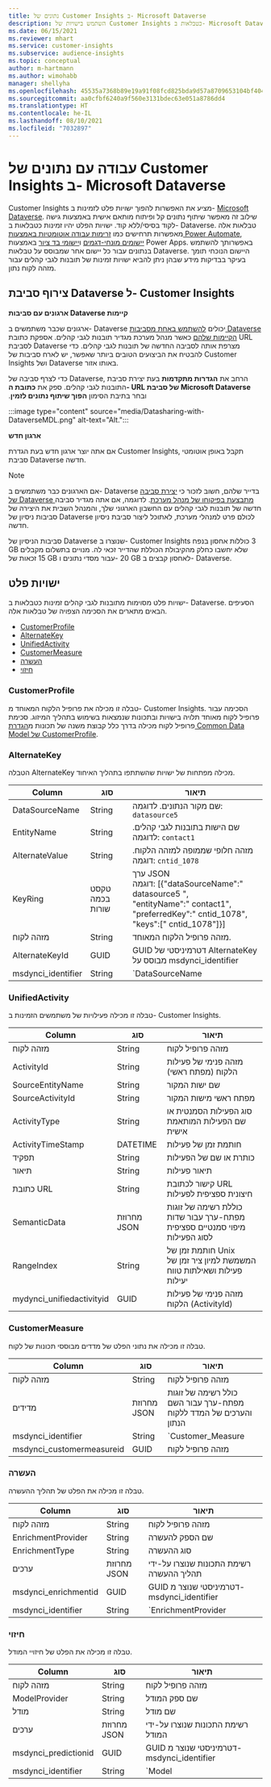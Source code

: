 ```yaml
---
title: נתונים של Customer Insights ב- Microsoft Dataverse
description: השתמש בישויות של Customer Insights כטבלאות ב- Microsoft Dataverse.
ms.date: 06/15/2021
ms.reviewer: mhart
ms.service: customer-insights
ms.subservice: audience-insights
ms.topic: conceptual
author: m-hartmann
ms.author: wimohabb
manager: shellyha
ms.openlocfilehash: 45535a7368b89e19a91f08fcd825bda9d57a8709653104bf4043c29ffa14d0b8
ms.sourcegitcommit: aa0cfbf6240a9f560e3131bdec63e051a8786dd4
ms.translationtype: HT
ms.contentlocale: he-IL
ms.lasthandoff: 08/10/2021
ms.locfileid: "7032897"
---
```

# <a name="work-with-customer-insights-data-in-microsoft-dataverse"></a>עבודה עם נתונים של Customer Insights ב- Microsoft Dataverse

Customer Insights מציע את האפשרות להפוך ישויות פלט לזמינות ב- [Microsoft Dataverse](/powerapps/maker/data-platform/data-platform-intro.md). שילוב זה מאפשר שיתוף נתונים קל ופיתוח מותאם אישית באמצעות גישה לקוד בסיסי/ללא קוד. ישויות הפלט יהיו זמינות כטבלאות ב- Dataverse. טבלאות אלה מאפשרות תרחישים כמו [זרימות עבודה אוטומטיות באמצעות Power Automate](/power-automate/getting-started), [יישומים מונחי-דגמים](/powerapps/maker/model-driven-apps/) ו[יישומי בד ציור](/powerapps/maker/canvas-apps/) באמצעות Power Apps. באפשרותך להשתמש בנתונים עבור כל יישום אחר שמבוסס על טבלאות Dataverse. היישום הנוכחי תומך בעיקר בבדיקות מידע שבהן ניתן להביא ישויות זמינות של תובנות לגבי קהלים עבור מזהה לקוח נתון.

## <a name="attach-a-dataverse-environment-to-customer-insights"></a>צירוף סביבת Dataverse ל- Customer Insights

**ארגונים עם סביבות Dataverse קיימות**

ארגונים שכבר משתמשים ב- Dataverse יכולים [להשתמש באחת מסביבות Dataverse הקיימות שלהם](get-started-paid.md) כאשר מנהל מערכת מגדיר תובנות לגבי קהלים. אספקת כתובת URL לסביבת Dataverse מצרפת אותה לסביבה החדשה של תובנות לגבי קהלים. כדי להבטיח את הביצועים הטובים ביותר שאפשר, יש לארח סביבות של Customer Insights ושל Dataverse באותו אזור.

כדי לצרף סביבה של Dataverse, הרחב את **הגדרות מתקדמות** בעת יצירת סביבת התובנות לגבי קהלים. ספק את **כתובת ה- URL של סביבת Microsoft Dataverse** ובחר בתיבת הסימון **הפוך שיתוף נתונים לזמין‬‏‫**.

:::image type="content" source="media/Datasharing-with-DataverseMDL.png" alt-text="Alt.":::

**ארגון חדש**

אם אתה יוצר ארגון חדש בעת הגדרת Customer Insights, תקבל באופן אוטומטי סביבת Dataverse חדשה.

> [!NOTE]
> אם הארגונים כבר משתמשים ב- Dataverse בדייר שלהם, חשוב לזכור כי [יצירת סביבה של Dataverse מתבצעת בפיקוחו של מנהל מערכת](/power-platform/admin/control-environment-creation.md). לדוגמה, אם אתה מגדיר סביבה חדשה של תובנות לגבי קהלים עם החשבון הארגוני שלך, והמנהל השבית את היצירה של סביבות ניסיון של Dataverse לכולם פרט למנהלי מערכת, לאתוכל ליצור סביבת ניסיון חדשה.
> 
> סביבות הניסיון של Dataverse שנוצרו ב- Customer Insights כוללות אחסון בנפח ‎3 GB שלא יחשבו כחלק מהקיבולת הכוללת שהדייר זכאי לה. מנויים בתשלום מקבלים זכאות של ‎‎15 GB עבור מסדי נתונים ו- ‎20 GB לאחסון קבצים ב- Dataverse.

## <a name="output-entities"></a>ישויות פלט

ישויות פלט מסוימות מתובנות לגבי קהלים זמינות כטבלאות ב- Dataverse. הסעיפים הבאים מתארים את הסכימה הצפויה של טבלאות אלה.

- [CustomerProfile](#customerprofile)
- [AlternateKey](#alternatekey)
- [UnifiedActivity](#unifiedactivity)
- [CustomerMeasure](#customermeasure)
- [העשרה](#enrichment)
- [חיזוי](#prediction)


### <a name="customerprofile"></a>CustomerProfile

טבלה זו מכילה את פרופיל הלקוח המאוחד מ- Customer Insights. הסכימה עבור פרופיל לקוח מאוחד תלויה בישויות ובתכונות שנמצאות בשימוש בתהליך המיזוג. סכימת פרופיל לקוח מכילה בדרך כלל קבוצת משנה של תכונות מ[הגדרת Common Data Model של CustomerProfile](/common-data-model/schema/core/applicationcommon/foundationcommon/crmcommon/solutions/customerinsights/customerprofile).

### <a name="alternatekey"></a>AlternateKey

הטבלה AlternateKey מכילה מפתחות של ישויות שהשתתפו בתהליך האיחוד.

|Column  |סוג  |תיאור  |
|---------|---------|---------|
|DataSourceName    |String         | שם מקור הנתונים. לדוגמה: `datasource5`        |
|EntityName        | String        | שם הישות בתובנות לגבי קהלים. לדוגמה: `contact1`        |
|AlternateValue    |String         |מזהה חלופי שממופה למזהה הלקוח. דוגמה: `cntid_1078`         |
|KeyRing           | טקסט בכמה שורות        | ערך JSON  </br> דוגמה: [{"dataSourceName":" datasource5 ",</br>"entityName":" contact1",</br>"preferredKey":" cntid_1078",</br>"keys":[" cntid_1078"]}]       |
|מזהה לקוח         | String        | מזהה פרופיל הלקוח המאוחד.         |
|AlternateKeyId     | GUID         |  GUID דטרמיניסטי של AlternateKey מבוסס על msdynci_identifier       |
|msdynci_identifier |   String      |   `DataSourceName|EntityName|AlternateValue`  </br> דוגמה: `testdatasource|contact1|cntid_1078`    |

### <a name="unifiedactivity"></a>UnifiedActivity

טבלה זו מכילה פעילויות של משתמשים הזמינות ב- Customer Insights.

| Column            | סוג        | תיאור                                                                              |
|-------------------|-------------|------------------------------------------------------------------------------------------|
| מזהה לקוח        | String      | מזהה פרופיל לקוח                                                                      |
| ActivityId        | String      | מזהה פנימי של פעילות הלקוח (מפתח ראשי)                                       |
| SourceEntityName  | String      | שם ישות המקור                                                                |
| SourceActivityId  | String      | מפתח ראשי מישות המקור                                                       |
| ActivityType      | String      | סוג הפעילות הסמנטית או שם הפעילות המותאמת אישית                                        |
| ActivityTimeStamp | DATETIME    | חותמת זמן של פעילות                                                                      |
| תפקיד             | String      | כותרת או שם של הפעילות                                                               |
| תיאור       | String      | תיאור פעילות                                                                     |
| כתובת URL               | String      | קישור לכתובת URL חיצונית ספציפית לפעילות                                         |
| SemanticData      | מחרוזת JSON | כוללת רשימה של זוגות מפתח-ערך עבור שדות מיפוי סמנטיים ספציפית לסוג הפעילות |
| RangeIndex        | String      | חותמת זמן של Unix המשמשת למיון ציר זמן של פעילות ושאילתות טווח יעילות |
| mydynci_unifiedactivityid   | GUID | מזהה פנימי של פעילות הלקוח (ActivityId) |

### <a name="customermeasure"></a>CustomerMeasure

טבלה זו מכילה את נתוני הפלט של מדדים מבוססי תכונות של לקוח.

| Column             | סוג             | תיאור                 |
|--------------------|------------------|-----------------------------|
| מזהה לקוח         | String           | מזהה פרופיל לקוח        |
| מדידים           | מחרוזת JSON      | כולל רשימה של זוגות מפתח-ערך עבור השם והערכים של המדד ללקוח הנתון | 
| msdynci_identifier | String           | `Customer_Measure|CustomerId` |
| msdynci_customermeasureid | GUID      | מזהה פרופיל לקוח |


### <a name="enrichment"></a>העשרה

טבלה זו מכילה את הפלט של תהליך ההעשרה.

| Column               | סוג             |  תיאור                                          |
|----------------------|------------------|------------------------------------------------------|
| מזהה לקוח           | String           | מזהה פרופיל לקוח                                 |
| EnrichmentProvider   | String           | שם הספק להעשרה                                  |
| EnrichmentType       | String           | סוג ההעשרה                                      |
| ערכים               | מחרוזת JSON      | רשימת התכונות שנוצרו על-ידי תהליך ההעשרה |
| msdynci_enrichmentid | GUID             | GUID דטרמיניסטי שנוצר מ- msdynci_identifier |
| msdynci_identifier   | String           | `EnrichmentProvider|EnrichmentType|CustomerId`         |

### <a name="prediction"></a>חיזוי

טבלה זו מכילה את הפלט של חיזויי המודל.

| Column               | סוג        | תיאור                                          |
|----------------------|-------------|------------------------------------------------------|
| מזהה לקוח           | String      | מזהה פרופיל לקוח                                  |
| ModelProvider        | String      | שם ספק המודל                                      |
| מודל                | String      | שם מודל                                                |
| ערכים               | מחרוזת JSON | רשימת התכונות שנוצרו על-ידי המודל |
| msdynci_predictionid | GUID        | GUID דטרמיניסטי שנוצר מ- msdynci_identifier | 
| msdynci_identifier   | String      |  `Model|ModelProvider|CustomerId`                      |
